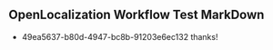 ## OpenLocalization Workflow Test MarkDown
* 49ea5637-b80d-4947-bc8b-91203e6ec132 thanks!

<!--HONumber=Jul16_HO2-->


